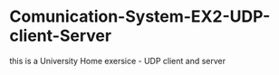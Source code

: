 # Comunication-System-EX2-UDP-client-Server
this is a University Home exersice - UDP client and server

